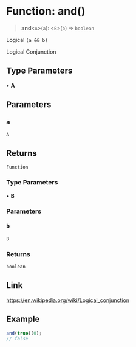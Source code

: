 # Function: and()

> **and**\<`A`\>(`a`): \<`B`\>(`b`) => `boolean`

Logical `(a && b)`

Logical Conjunction

## Type Parameters

• **A**

## Parameters

### a

`A`

## Returns

`Function`

### Type Parameters

• **B**

### Parameters

#### b

`B`

### Returns

`boolean`

## Link

https://en.wikipedia.org/wiki/Logical_conjunction

## Example

```ts
and(true)(0);
// false
```
